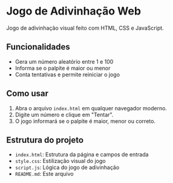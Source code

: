 # Jogo de Adivinhação Web

Jogo de adivinhação visual feito com HTML, CSS e JavaScript.

## Funcionalidades
- Gera um número aleatório entre 1 e 100
- Informa se o palpite é maior ou menor
- Conta tentativas e permite reiniciar o jogo

## Como usar
1. Abra o arquivo `index.html` em qualquer navegador moderno.
2. Digite um número e clique em "Tentar".
3. O jogo informará se o palpite é maior, menor ou correto.

## Estrutura do projeto
- `index.html`: Estrutura da página e campos de entrada
- `style.css`: Estilização visual do jogo
- `script.js`: Lógica do jogo de adivinhação
- `README.md`: Este arquivo
